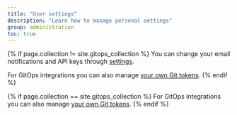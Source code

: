 ```yaml
---
title: "User settings"
description: "Learn how to manage personal settings"
group: administration
toc: true
---
```

{% if page.collection != site.gitops_collection %}
You can change your email notifications and API keys through [settings]({{site.baseurl}}/docs/administration/user-self-management/user-settings/).

For GitOps integrations you can also manage [your own Git tokens]({{site.baseurl}}/docs/administration/user-self-management/manage-pats/).
{% endif %}

{% if page.collection == site.gitops_collection %}
For GitOps integrations you can also manage [your own Git tokens]({{site.baseurl}}/docs/administration/user-self-management/manage-pats/).
{% endif %}

